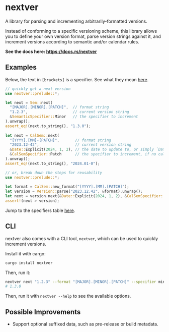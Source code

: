 # nextver

A library for parsing and incrementing arbitrarily-formatted versions.

Instead of conforming to a specific versioning scheme, this library allows you to define your
own version format, parse version strings against it, and increment versions according to
semantic and/or calendar rules.

**See the docs here: <https://docs.rs/nextver>**

## Examples

Below, the text in `[brackets]` is a specifier. See what they mean [here](https://docs.rs/nextver/#table).

```rust
// quickly get a next version
use nextver::prelude::*;

let next = Sem::next(
  "[MAJOR].[MINOR].[PATCH]",  // format string
  "1.2.3",                    // current version string
  &SemanticSpecifier::Minor   // the specifier to increment
).unwrap();
assert_eq!(next.to_string(), "1.3.0");
 
let next = CalSem::next(
  "[YYYY].[MM]-[PATCH]",       // format string
  "2023.12-42",                // current version string
  &Date::Explicit(2024, 1, 2), // the date to update to, or simply `Date::UtcNow`/`Date::LocalNow`
  &CalSemSpecifier::Patch      // the specifier to increment, if no calendar update would occur
).unwrap();
assert_eq!(next.to_string(), "2024.01-0");
```

```rust
// or, break down the steps for reusability
use nextver::prelude::*;
 
let format = CalSem::new_format("[YYYY].[MM].[PATCH]");
let version = Version::parse("2023.12.42", &format).unwrap();
let next = version.next(&Date::Explicit(2024, 1, 2), &CalSemSpecifier::Patch).unwrap();
assert!(next > version);
```

Jump to the specifiers table [here](struct.Format.html#specifier-table).

## CLI

nextver also comes with a CLI tool, `nextver`, which can be used to quickly increment versions.

Install it with cargo:

```sh
cargo install nextver
```

Then, run it:

```sh
nextver next "1.2.3" --format "[MAJOR].[MINOR].[PATCH]" --specifier minor
# 1.3.0
```

Then, run it with `nextver --help` to see the available options.

## Possible Improvements

- Support optional suffixed data, such as pre-release or build metadata.
